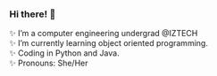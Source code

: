 ### Hi there! :seedling:

 :sparkles: I’m a computer engineering undergrad @IZTECH \
 :sparkles: I’m currently learning object oriented programming. \
 :sparkles: Coding in Python and Java. \
 :sparkles: Pronouns: She/Her

